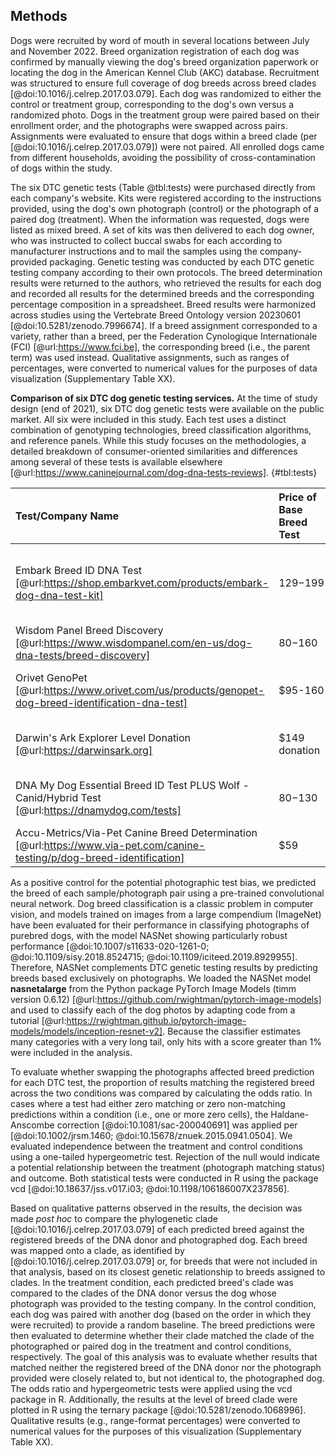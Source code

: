 ## Methods

Dogs were recruited by word of mouth in several locations between July and November 2022.
Breed organization registration of each dog was confirmed by manually viewing the dog's breed organization paperwork or locating the dog in the American Kennel Club (AKC) database.
Recruitment was structured to ensure full coverage of dog breeds across breed clades [@doi:10.1016/j.celrep.2017.03.079].
Each dog was randomized to either the control or treatment group, corresponding to the dog's own versus a randomized photo.
Dogs in the treatment group were paired based on their enrollment order, and the photographs were swapped across pairs.
Assignments were evaluated to ensure that dogs within a breed clade (per [@doi:10.1016/j.celrep.2017.03.079]) were not paired.
All enrolled dogs came from different households, avoiding the possibility of cross-contamination of dogs within the study.

The six DTC genetic tests (Table @tbl:tests) were purchased directly from each company's website.
Kits were registered according to the instructions provided, using the dog's own photograph (control) or the photograph of a paired dog (treatment).
When the information was requested, dogs were listed as mixed breed.
A set of kits was then delivered to each dog owner, who was instructed to collect buccal swabs for each according to manufacturer instructions and to mail the samples using the company-provided packaging.
Genetic testing was conducted by each DTC genetic testing company according to their own protocols.
The breed determination results were returned to the authors, who retrieved the results for each dog and recorded all results for the determined breeds and the corresponding percentage composition in a spreadsheet.
Breed results were harmonized across studies using the Vertebrate Breed Ontology version 20230601 [@doi:10.5281/zenodo.7996674].
If a breed assignment corresponded to a variety, rather than a breed, per the Federation Cynologique Internationale (FCI) [@url:https://www.fci.be], the corresponding breed (i.e., the parent term) was used instead. 
Qualitative assignments, such as ranges of percentages, were converted to numerical values for the purposes of data visualization (Supplementary Table XX).

**Comparison of six DTC dog genetic testing services.**
At the time of study design (end of 2021), six DTC dog genetic tests were available on the public market.
All six were included in this study.
Each test uses a distinct combination of genotyping technologies, breed classification algorithms, and reference panels.
While this study focuses on the methodologies, a detailed breakdown of consumer-oriented similarities and differences among several of these tests is available elsewhere [@url:https://www.caninejournal.com/dog-dna-tests-reviews].
{#tbl:tests}

| Test/Company Name                               | Price of Base Breed Test   | Markers Used                                                                                                                    | Reference Panel                                                                                                           | Ancestry Assignment Algorithm             |
|:------------------------------------------------|:---------------------------|:--------------------------------------------------------------------------------------------------------------------------------|:--------------------------------------------------------------------------------------------------------------------------|:------------------------------------------|
| Embark Breed ID DNA Test [@url:https://shop.embarkvet.com/products/embark-dog-dna-test-kit]       | $129-$199                  | 200,000+ SNPs, custom chip [@doi:10.1371/journal.pgen.1007648; @doi:10.1371/journal.pgen.1008003] including all markers 173k markers on the Illumina CanineHD platform [@doi:10.1534/g3.118.200836]                                                                       | 350+ breeds [@url:https://embarkvet.com/resources/dog-breeds]                                                                                                          | Not specified                             |
| Wisdom Panel Breed Discovery [@url:https://www.wisdompanel.com/en-us/dog-dna-tests/breed-discovery]                   | $80-$160                   | SNPs, number not specified, custom-designed Illumina Infinium XT microarray [@doi:10.1371/journal.pgen.1010651]                                                                     | 350+ breeds, 21,000+ samples [@url:https://www.wisdompanel.com/en-us/our-science; @doi:10.1371/journal.pgen.1010651] | BCSYS [@doi:10.1371/journal.pgen.1010651]                                     |
| Orivet GenoPet [@url:https://www.orivet.com/us/products/genopet-dog-breed-identification-dna-test]                                  | $95-160                    | SNPs, number not specified [@url:https://www.orivet.com/store/canine-mixed-breed-screen/geno-pet-dog-breed-identification-test] | 15,000 samples from 350+ breeds [@url:https://orivet.com/media/c4ca4238a0b923820dcc509a6f75849b/List%20of%20breeds.pdf]                                                                | Not specified                             |
| Darwin's Ark Explorer Level Donation [@url:https://darwinsark.org]           | $149 donation              | Call 9M SNPs from whole-genome sequencing, use 688K for breed classification [@url:https://darwinsark.org/faqs] | 101 breeds [@url:https://darwinsark.org/faq]                                                                                                               | SupportMix [@doi:10.1186/1471-2156-13-49] |
| DNA My Dog Essential Breed ID Test PLUS Wolf - Canid/Hybrid Test [@url:https://dnamydog.com/tests]             | $80-$130                   | Copy-number variation, number of markers not specified [@url:https://dnamydog.com/help/help-centre]                             | 350+ breeds [@url:https://dnamydog.com/science/breeds-we-test]                                                                                                              | Not specified                             |
| Accu-Metrics/Via-Pet Canine Breed Determination [@url:https://www.via-pet.com/canine-testing/p/dog-breed-identification] | $59                        | Not specified                                                                                                                   | 340 breeds [@url:https://www.via-pet.com/canine-testing/p/dog-breed-identification]                                       | Not specified                             |


As a positive control for the potential photographic test bias, we predicted the breed of each sample/photograph pair using a pre-trained convolutional neural network.
Dog breed classification is a classic problem in computer vision, and models trained on images from a large compendium (ImageNet) have been evaluated for their performance in classifying photographs of purebred dogs, with the model NASNet showing particularly robust performance [@doi:10.1007/s11633-020-1261-0; @doi:10.1109/sisy.2018.8524715; @doi:10.1109/iciteed.2019.8929955].
Therefore, NASNet complements DTC genetic testing results by predicting breeds based exclusively on photographs.
We loaded the NASNet model **nasnetalarge** from the Python package PyTorch Image Models (timm version 0.6.12) [@url:https://github.com/rwightman/pytorch-image-models] and used to classify each of the dog photos by adapting code from a tutorial [@url:https://rwightman.github.io/pytorch-image-models/models/inception-resnet-v2].
Because the classifier estimates many categories with a very long tail, only hits with a score greater than 1% were included in the analysis.

To evaluate whether swapping the photographs affected breed prediction for each DTC test, the proportion of results matching the registered breed across the two conditions was compared by calculating the odds ratio.
In cases where a test had either zero matching or zero non-matching predictions within a condition (i.e., one or more zero cells), the Haldane-Anscombe correction [@doi:10.1081/sac-200040691] was applied per [@doi:10.1002/jrsm.1460; @doi:10.15678/znuek.2015.0941.0504].
We evaluated independence between the treatment and control conditions using a one-tailed hypergeometric test.
Rejection of the null would indicate a potential relationship between the treatment (photograph matching status) and outcome.
Both statistical tests were conducted in R using the package vcd [@doi:10.18637/jss.v017.i03; @doi:10.1198/106186007X237856].

Based on qualitative patterns observed in the results, the decision was made *post hoc* to compare the phylogenetic clade [@doi:10.1016/j.celrep.2017.03.079] of each predicted breed against the registered breeds of the DNA donor and photographed dog.
Each breed was mapped onto a clade, as identified by [@doi:10.1016/j.celrep.2017.03.079] or, for breeds that were not included in that analysis, based on its closest genetic relationship to breeds assigned to clades.
In the treatment condition, each predicted breed's clade was compared to the clades of the DNA donor versus the dog whose photograph was provided to the testing company.
In the control condition, each dog was paired with another dog (based on the order in which they were recruited) to provide a random baseline.
The breed predictions were then evaluated to determine whether their clade matched the clade of the photographed or paired dog in the treatment and control conditions, respectively.
The goal of this analysis was to evaluate whether results that matched neither the registered breed of the DNA donor nor the photograph provided were closely related to, but not identical to, the photographed dog.
The odds ratio and hypergeometric tests were applied using the vcd package in R.
Additionally, the results at the level of breed clade were plotted in R using the ternary package [@doi:10.5281/zenodo.1068996].
Qualitative results (e.g., range-format percentages) were converted to numerical values for the purposes of this visualization (Supplementary Table XX).

